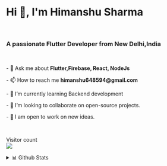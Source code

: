 
  

<h1 >Hi 👋, I'm Himanshu Sharma</h1>
&nbsp;
<div >
  <h3 >A passionate Flutter Developer from New Delhi,India</h3>
&nbsp;

<p >
  - 💬 Ask me about <b>Flutter,Firebase, React, NodeJs</b>
  </p>

<p >
  - 📫 How to reach me <b>himanshu648594@gmail.com</b>
  </p>
  <p >
  - 🌱  I’m currently learning Backend development
</p>
 <p >
- 👯  I’m looking to collaborate on open-source projects.
</p>
 <p >
- 💫  I am open to work on new ideas.
  </p>
  </div>
&nbsp;&nbsp;


<p> 
  Visitor count<br>
  <img src="https://profile-counter.glitch.me/himanshu64/count.svg" />
</p>
<p >
   <details>
<summary>📊 Github Stats</summary>

![Himanshu most used languages](https://github-readme-stats.vercel.app/api/top-langs/?username=himanshu64&theme=vue) ![Himanshu github stats](https://github-readme-stats.wasabeef.vercel.app/api?username=himanshu64&show_icons=true&line_height=21&show_icons=true&theme=vue)
  </p>


